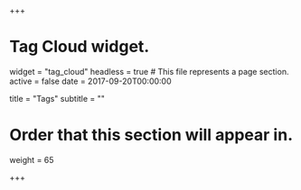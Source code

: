 +++
# Tag Cloud widget.
widget = "tag_cloud"
headless = true  # This file represents a page section.
active = false
date = 2017-09-20T00:00:00

title = "Tags"
subtitle = ""

# Order that this section will appear in.
weight = 65

+++
